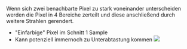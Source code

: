 Wenn sich zwei benachbarte Pixel zu stark voneinander unterscheiden werden die Pixel in 4 Bereiche zerteilt und diese anschließend durch weitere Strahlen gerendert.

- "Einfarbige" Pixel im Schnitt 1 Sample
- Kann potenziell immernoch zu Unterabtastung kommen
![](adaptives_supersampling.png)
